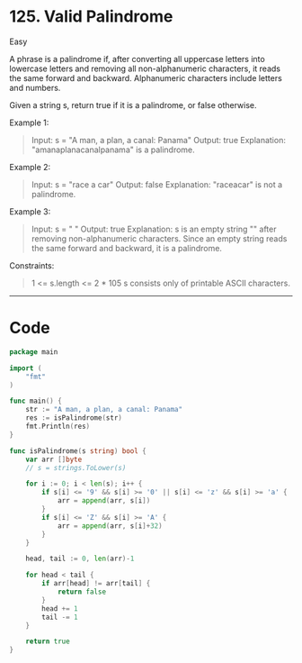 # 125. Valid Palindrome

Easy

A phrase is a palindrome if, after converting all uppercase letters into lowercase letters and removing all non-alphanumeric characters, it reads the same forward and backward. Alphanumeric characters include letters and numbers.

Given a string s, return true if it is a palindrome, or false otherwise.


Example 1:
> Input: s = "A man, a plan, a canal: Panama"
Output: true
Explanation: "amanaplanacanalpanama" is a palindrome.

Example 2:
> Input: s = "race a car"
Output: false
Explanation: "raceacar" is not a palindrome.

Example 3:
> Input: s = " "
Output: true
Explanation: s is an empty string "" after removing non-alphanumeric characters.
Since an empty string reads the same forward and backward, it is a palindrome.
 

Constraints:
> 1 <= s.length <= 2 * 105
s consists only of printable ASCII characters.


---

# Code
```go
package main

import (
	"fmt"
)

func main() {
	str := "A man, a plan, a canal: Panama"
	res := isPalindrome(str)
	fmt.Println(res)
}

func isPalindrome(s string) bool {
	var arr []byte
	// s = strings.ToLower(s)

	for i := 0; i < len(s); i++ {
		if s[i] <= '9' && s[i] >= '0' || s[i] <= 'z' && s[i] >= 'a' {
			arr = append(arr, s[i])
		}
		if s[i] <= 'Z' && s[i] >= 'A' {
			arr = append(arr, s[i]+32)
		}
	}

	head, tail := 0, len(arr)-1

	for head < tail {
		if arr[head] != arr[tail] {
			return false
		}
		head += 1
		tail -= 1
	}

	return true
}
```